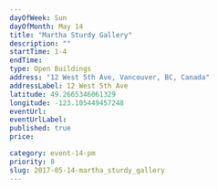 ```yaml
---
dayOfWeek: Sun
dayOfMonth: May 14
title: "Martha Sturdy Gallery"
description: ""
startTime: 1-4
endTime: 
type: Open Buildings
address: "12 West 5th Ave, Vancouver, BC, Canada"
addressLabel: 12 West 5th Ave
latitude: 49.2665346061329
longitude: -123.105449457248
eventUrl: 
eventUrlLabel: 
published: true
price: 

category: event-14-pm
priority: 8
slug: 2017-05-14-martha_sturdy_gallery
---
```

